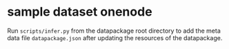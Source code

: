 # sample dataset onenode

Run `scripts/infer.py` from the datapackage root directory to add the
meta data file `datapackage.json` after updating the resources of the
datapackage.
